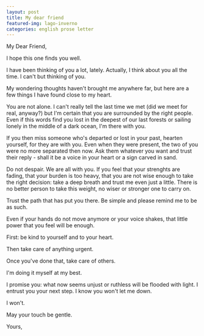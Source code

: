 ```yaml
---
layout: post
title: My dear friend
featured-img: lago-inverno
categories: english prose letter
---
```


My Dear Friend,

I hope this one finds you well. 

I have been thinking of you a lot, lately. Actually, I think about you all the time. I can't but thinking of you.

My wondering thoughts haven't brought me anywhere far, but here are a few things I have found close to my heart.

You are not alone. I can't really tell the last time we met (did we meet for real, anyway?) but I'm certain that you are surrounded by the right people. Even if this words find you lost in the deepest of our last forests or sailing lonely in the middle of a dark ocean, I'm there with you.

If you then miss someone who's departed or lost in your past, hearten yourself, for they are with you. Even when they were present, the two of you were no more separated then now. Ask them whatever you want and trust their reply - shall it be a voice in your heart or a sign carved in sand.

Do not despair. We are all with you. If you feel that your strenghts are fading, that your burden is too heavy, that you are not wise enough to take the right decision: take a deep breath and trust me even just a little. There is no better person to take this weight, no wiser or stronger one to carry on. 

Trust the path that has put you there. Be simple and please remind me to be as such.

Even if your hands do not move anymore or your voice shakes, that little power that you feel will be enough. 

First: be kind to yourself and to your heart. 

Then take care of anything urgent.

Once you've done that, take care of others. 

I'm doing it myself at my best.

I promise you: what now seems unjust or ruthless will be flooded with light. I entrust you your next step. I know you won't let me down.

I won't.

May your touch be gentle.

Yours,